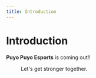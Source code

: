```yaml
---
title: Introduction
---
```

<!-- <AssetLoader /> -->
# Introduction
**Puyo Puyo Esports** is coming out!!

<Figure :imgUrl="'/img/guides/puyopuyoesports.jpg'" :caption="'Puyo Puyo Esports!!'" :big="true" />

Let's get stronger together.